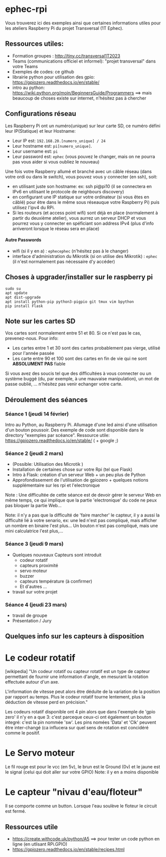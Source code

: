 # ephec-rpi

Vous trouverez ici des exemples ainsi que certaines informations utiles pour les ateliers Raspberry Pi du projet Transversal (1T Ephec).

## Ressources utiles:
- Formation groupes : http://tiny.cc/transversal1T2023
- Teams (communications officiel et informel): "projet transversal" dans votre Teams
- Exemples de codes: ce github
- librairie python pour utilisation des gpio: https://gpiozero.readthedocs.io/en/stable/
- intro au python: https://wiki.python.org/moin/BeginnersGuide/Programmers
==> mais beaucoup de choses existe sur internet, n'hésitez pas à chercher

## Configurations réseau
Les Raspberry Pi ont un numéro(unique) sur leur carte SD, ce numéro défini leur IP(Statique) et leur Hostname:
* Leur IP est: `192.168.20.[numero_unique] / 24`
* Leur hostname est: `pi[numero_unique]`.
* Leur username est: `pi`
* Leur password est: `ephec` (vous pouvez le changer, mais on ne pourra pas vous aider si vous oubliez le nouveau)

Une fois votre Raspberry allumé et branché avec un câble réseau (dans votre ordi ou dans le switch), vous pouvez vous y connecter (en ssh), soit:
* en utilisant juste son hostname: ex: ssh pi@pi10 (il se connectera en IPv6 en utilisant le protocole de neighbours discovery)
* en configurant une IP statique sur votre ordinateur (si vous êtes en câblé) pour être dans le même sous réseauque votre Raspberry Pi) puis utilisez l'ipv4 du RPi.
* Si les routeurs (et access point wifi) sont déjà en place (normalement à partir du deuxième atelier), vous aurrez un serveur DHCP et vous pourrez vous y connecter en spéficiant son address IPv4 (plus d'info arriveront lorsque le réseau sera en place)


#### Autre Passwords
* wifi (si il y en a) : `ephecephec` (n'hésitez pas à le changer)
* interface d'administration du Mikrotik (si on utilise des Mikrotik) : `ephec`  (il n'est normalement pas nécessaire d'y accéder)


## Choses à upgrader/installer sur le raspberry pi
```
sudo su
apt update
apt dist-upgrade
apt install python-pip python3-pigpio git tmux vim bpython
pip install Flask
```

## Note sur les cartes SD
Vos cartes sont normalement entre 51 et 80.  Si ce n'est pas le cas, prevenez-nous.
Pour info:
* Les cartes entre 1 et 30 sont des cartes probablement pas vierge, utilisé pour l'année passée
* Les carte entre 90 et 100 sont des cartes en fin de vie qui ne sont **ABSOLUMENT PAS** fiable

Si vous avez des soucis tel que des difficultées à vous connecter ou un système buggé (du, par exemple, à une mauvaise manipulation), un mot de passe oublié, ...  n'hésitez pas venir echanger votre carte.


## Déroulement des séances
### Séance 1 (jeudi 14 février)
Intro au Python, au Raspberry Pi. Allumage d'une led ainsi d'une utilisation d'un bouton poussoir.
Des exemple de code sont disponible dans le directory "exemples par scéance".
Ressource utile: https://gpiozero.readthedocs.io/en/stable/ ( + google ;)

### Séance 2 (jeudi 2 mars)
* (Possible: Utilisation des Microtik )
* Installation de certaines chose sur votre Rpi (tel que Flask)
* Intro à Flask: création d'un serveur Web + un peu plus de Python
* Approfondissement de l'utilisation de gpiozero + quelques notions supplémentaire sur les rpi et l'electronique


Note : Une difficultée de cette séance est de devoir gérer le serveur Web en même temps, ce qui implique que la partie 'electronique' du code ne peux pas bloquer la partie Web...


Note: il n'y a pas que la difficulté de 'faire marcher' le capteur, il y a aussi la difficulté lié à votre senario, ex: une led n'est pas compliqué, mais afficher un nombre en binaire l'est plus... Un bouton n'est pas compliqué, mais une mini calculatrice l'est plus,... 

### Séance 3 (jeudi 9 mars)
* Quelques nouveaux Capteurs sont introduit
    * codeur rotatif 
    * capteurs proximité 
    * servo moteur
    * buzzer 
    * capteurs température (à confirmer)
    * Et d'autres ...
* travail sur votre projet

### Séance 4 (jeudi 23 mars)
- travail de groupe
- Présentation / Jury


## Quelques info sur les capteurs à disposition
# Le codeur rotatif
[wikipedia] "Un codeur rotatif ou capteur rotatif est un type de capteur permettant de fournir une information d'angle, en mesurant la rotation effectuée autour d'un axe.

L'information de vitesse peut alors être déduite de la variation de la position par rapport au temps. Plus le codeur rotatif tourne lentement, plus la déduction de vitesse perd en précision."

Les codeurs rotatif disponible ont 4 pin alors que dans l'exemple de 'gpio zero' il n'y en a que 3: c'est parceque ceux-ci ont également un bouton integré: c'est la pin nommée 'sw'.  Les pins nomées 'Data' et 'Clk' peuvent être inter-changé (ca influcera sur quel sens de rotation est concidéré comme le positif.

# Le Servo moteur
Le fil rouge est pour le vcc (en 5v), le brun est le Ground (0v) et le jaune est le signal (celui qui doit aller sur votre GPIO)
Note: il y en a moins disponible

# Le capteur "nivau d'eau/floteur"
Il se comporte comme un button.  Lorsque l'eau soulève le floteur le circuit est fermé.


## Ressources utile
* https://create.withcode.uk/python/A5  ==> pour tester un code python en ligne (en utlisant RPi.GPIO)
* https://gpiozero.readthedocs.io/en/stable/recipes.html

